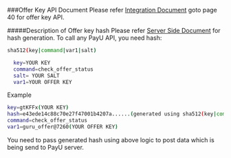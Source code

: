 ###Offer Key API Document
Please refer [Integration Document](https://drive.google.com/open?id=0B4URmsDLhGXmOWczQ3A5dnBOUzNEV2lwSVloaDFybnNUQUR3) goto page 40 for offer key API.

#####Description of Offer key hash 
Please refer [Server Side Document](https://github.com/payu-intrepos/Documentations/wiki/4.-Server-Side) for hash generation.
To call any PayU API, you need hash:
 
 ```sh
sha512(key|command|var1|salt)
```
```sh
  key=YOUR KEY
  command=check_offer_status
  salt= YOUR SALT
  var1=YOUR OFFER KEY
```
Example

```sh
key=gtKFFx(YOUR KEY)
hash=e43ede14c88c70e27f47001b4207a......(generated using sha512(key|command|var1|salt) from your server)
command=check_offer_status
var1=guru_offer@7260(YOUR OFFER KEY)
```

You need to pass generated hash using above logic to post data which is being send to PayU server.


 
